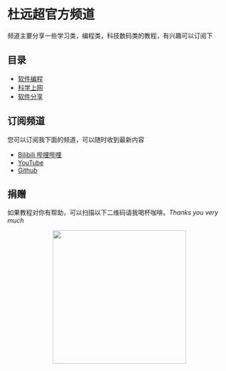 # 杜远超官方频道
频道主要分享一些学习类，编程类，科技数码类的教程，有兴趣可以订阅下

## 目录

* [软件编程](https://github.com/shellhub/blog/labels/%E8%BD%AF%E4%BB%B6%E7%BC%96%E7%A8%8B)
* [科学上网](https://github.com/shellhub/blog/labels/%E7%A7%91%E5%AD%A6%E4%B8%8A%E7%BD%91)
* [软件分享](https://github.com/shellhub/blog/labels/%E8%BD%AF%E4%BB%B6%E5%88%86%E4%BA%AB)



## 订阅频道
您可以订阅我下面的频道，可以随时收到最新内容
* [Bilibili 哔哩哔哩](https://space.bilibili.com/330911815)
* [YouTube](https://www.youtube.com/channel/UCMlZDrH22gTQ_5tofAi9GKw)
* [Github](https://github.com/shellhub)

## 捐赠

如果教程对你有帮助，可以扫描以下二维码请我喝杯咖啡。*Thanks you very much*
<div align=center><img src="donate.png" width = "300" div align=center />
